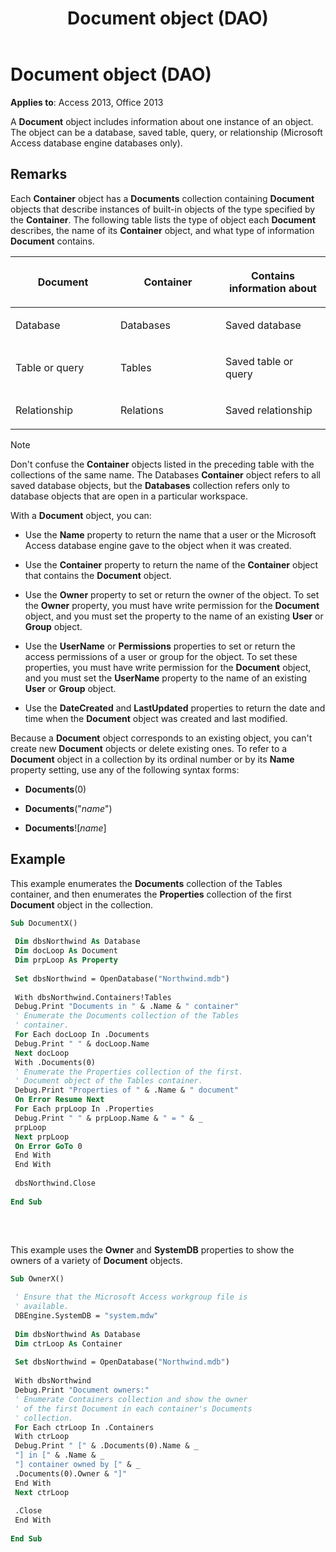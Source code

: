 ﻿---
title: Document object (DAO)
TOCTitle: Document Object
ms:assetid: b51d4545-b157-4c7c-fdbe-16a25afffdb3
ms:mtpsurl: https://msdn.microsoft.com/library/Ff822082(v=office.15)
ms:contentKeyID: 48547247
ms.date: 09/18/2015
mtps_version: v=office.15
---

# Document object (DAO)

**Applies to**: Access 2013, Office 2013

A **Document** object includes information about one instance of an object. The object can be a database, saved table, query, or relationship (Microsoft Access database engine databases only).

## Remarks

Each **Container** object has a **Documents** collection containing **Document** objects that describe instances of built-in objects of the type specified by the **Container**. The following table lists the type of object each **Document** describes, the name of its **Container** object, and what type of information **Document** contains.

<table>
<colgroup>
<col style="width: 33%" />
<col style="width: 33%" />
<col style="width: 33%" />
</colgroup>
<thead>
<tr class="header">
<th><p>Document</p></th>
<th><p>Container</p></th>
<th><p>Contains information about</p></th>
</tr>
</thead>
<tbody>
<tr class="odd">
<td><p>Database</p></td>
<td><p>Databases</p></td>
<td><p>Saved database</p></td>
</tr>
<tr class="even">
<td><p>Table or query</p></td>
<td><p>Tables</p></td>
<td><p>Saved table or query</p></td>
</tr>
<tr class="odd">
<td><p>Relationship</p></td>
<td><p>Relations</p></td>
<td><p>Saved relationship</p></td>
</tr>
</tbody>
</table>

> [!NOTE]
> Don't confuse the **Container** objects listed in the preceding table with the collections of the same name. The Databases **Container** object refers to all saved database objects, but the **Databases** collection refers only to database objects that are open in a particular workspace.

With a **Document** object, you can:

- Use the **Name** property to return the name that a user or the Microsoft Access database engine gave to the object when it was created.

- Use the **Container** property to return the name of the **Container** object that contains the **Document** object.

- Use the **Owner** property to set or return the owner of the object. To set the **Owner** property, you must have write permission for the **Document** object, and you must set the property to the name of an existing **User** or **Group** object.

- Use the **UserName** or **Permissions** properties to set or return the access permissions of a user or group for the object. To set these properties, you must have write permission for the **Document** object, and you must set the **UserName** property to the name of an existing **User** or **Group** object.

- Use the **DateCreated** and **LastUpdated** properties to return the date and time when the **Document** object was created and last modified.

Because a **Document** object corresponds to an existing object, you can't create new **Document** objects or delete existing ones. To refer to a **Document** object in a collection by its ordinal number or by its **Name** property setting, use any of the following syntax forms:

- **Documents**(0)

- **Documents**("*name*")

- **Documents**\!\[*name*\]

## Example

This example enumerates the **Documents** collection of the Tables container, and then enumerates the **Properties** collection of the first **Document** object in the collection.

```vb 
Sub DocumentX() 
 
 Dim dbsNorthwind As Database 
 Dim docLoop As Document 
 Dim prpLoop As Property 
 
 Set dbsNorthwind = OpenDatabase("Northwind.mdb") 
 
 With dbsNorthwind.Containers!Tables 
 Debug.Print "Documents in " & .Name & " container" 
 ' Enumerate the Documents collection of the Tables 
 ' container. 
 For Each docLoop In .Documents 
 Debug.Print " " & docLoop.Name 
 Next docLoop 
 With .Documents(0) 
 ' Enumerate the Properties collection of the first. 
 ' Document object of the Tables container. 
 Debug.Print "Properties of " & .Name & " document" 
 On Error Resume Next 
 For Each prpLoop In .Properties 
 Debug.Print " " & prpLoop.Name & " = " & _ 
 prpLoop 
 Next prpLoop 
 On Error GoTo 0 
 End With 
 End With 
 
 dbsNorthwind.Close 
 
End Sub 
 
```

<br/>

This example uses the **Owner** and **SystemDB** properties to show the owners of a variety of **Document** objects.

```vb 
Sub OwnerX() 
 
 ' Ensure that the Microsoft Access workgroup file is 
 ' available. 
 DBEngine.SystemDB = "system.mdw" 
 
 Dim dbsNorthwind As Database 
 Dim ctrLoop As Container 
 
 Set dbsNorthwind = OpenDatabase("Northwind.mdb") 
 
 With dbsNorthwind 
 Debug.Print "Document owners:" 
 ' Enumerate Containers collection and show the owner 
 ' of the first Document in each container's Documents 
 ' collection. 
 For Each ctrLoop In .Containers 
 With ctrLoop 
 Debug.Print " [" & .Documents(0).Name & _ 
 "] in [" & .Name & _ 
 "] container owned by [" & _ 
 .Documents(0).Owner & "]" 
 End With 
 Next ctrLoop 
 
 .Close 
 End With 
 
End Sub 
 
```

